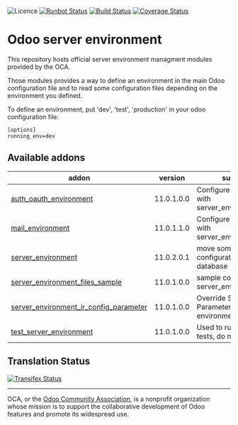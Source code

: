 ![Licence](https://img.shields.io/badge/licence-AGPL--3-blue.svg)
[![Runbot Status](https://runbot.odoo-community.org/runbot/badge/flat/254/11.0.svg)](https://runbot.odoo-community.org/runbot/repo/github-com-oca-server-env-254)
[![Build Status](https://travis-ci.org/OCA/server-env.svg?branch=11.0)](https://travis-ci.org/OCA/server-env)
[![Coverage Status](https://coveralls.io/repos/OCA/server-env/badge.svg?branch=11.0)](https://coveralls.io/r/OCA/server-env?branch=11.0)


Odoo server environment
=======================

This repository hosts official server environment managment modules provided by the OCA.

Those modules provides a way to define an environment in the main Odoo configuration file and to read some
configuration files depending on the environment you defined.

To define an environment, put 'dev', 'test', 'production' in your odoo configuration file:

```
[options]
running_env=dev
```

[//]: # (addons)

Available addons
----------------
addon | version | summary
--- | --- | ---
[auth_oauth_environment](auth_oauth_environment/) | 11.0.1.0.0 | Configure mail servers with server_environment_files
[mail_environment](mail_environment/) | 11.0.1.1.0 | Configure mail servers with server_environment_files
[server_environment](server_environment/) | 11.0.2.0.1 | move some configurations out of the database
[server_environment_files_sample](server_environment_files_sample/) | 11.0.1.0.0 | sample config file for server_environment
[server_environment_ir_config_parameter](server_environment_ir_config_parameter/) | 11.0.1.0.0 | Override System Parameters from server environment file
[test_server_environment](test_server_environment/) | 11.0.1.0.0 | Used to run automated tests, do not install

[//]: # (end addons)

Translation Status
------------------
[![Transifex Status](https://www.transifex.com/projects/p/OCA-server-env-11-0/chart/image_png)](https://www.transifex.com/projects/p/OCA-server-env-11-0)

----

OCA, or the [Odoo Community Association](http://odoo-community.org/), is a nonprofit organization whose
mission is to support the collaborative development of Odoo features and
promote its widespread use.
